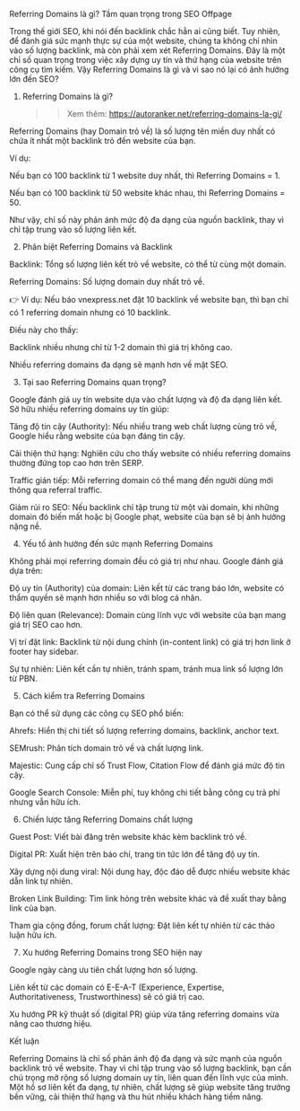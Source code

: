 Referring Domains là gì? Tầm quan trọng trong SEO Offpage

Trong thế giới SEO, khi nói đến backlink chắc hẳn ai cũng biết. Tuy nhiên, để đánh giá sức mạnh thực sự của một website, chúng ta không chỉ nhìn vào số lượng backlink, mà còn phải xem xét Referring Domains. Đây là một chỉ số quan trọng trong việc xây dựng uy tín và thứ hạng của website trên công cụ tìm kiếm. Vậy Referring Domains là gì và vì sao nó lại có ảnh hưởng lớn đến SEO?

1. Referring Domains là gì?

   >>Xem thêm: https://autoranker.net/referring-domains-la-gi/

Referring Domains (hay Domain trỏ về) là số lượng tên miền duy nhất có chứa ít nhất một backlink trỏ đến website của bạn.

Ví dụ:

Nếu bạn có 100 backlink từ 1 website duy nhất, thì Referring Domains = 1.

Nếu bạn có 100 backlink từ 50 website khác nhau, thì Referring Domains = 50.

Như vậy, chỉ số này phản ánh mức độ đa dạng của nguồn backlink, thay vì chỉ tập trung vào số lượng liên kết.

2. Phân biệt Referring Domains và Backlink

Backlink: Tổng số lượng liên kết trỏ về website, có thể từ cùng một domain.

Referring Domains: Số lượng domain duy nhất trỏ về.

👉 Ví dụ: Nếu báo vnexpress.net đặt 10 backlink về website bạn, thì bạn chỉ có 1 referring domain nhưng có 10 backlink.

Điều này cho thấy:

Backlink nhiều nhưng chỉ từ 1-2 domain thì giá trị không cao.

Nhiều referring domains đa dạng sẽ mạnh hơn về mặt SEO.

3. Tại sao Referring Domains quan trọng?

Google đánh giá uy tín website dựa vào chất lượng và độ đa dạng liên kết. Sở hữu nhiều referring domains uy tín giúp:

Tăng độ tin cậy (Authority): Nếu nhiều trang web chất lượng cùng trỏ về, Google hiểu rằng website của bạn đáng tin cậy.

Cải thiện thứ hạng: Nghiên cứu cho thấy website có nhiều referring domains thường đứng top cao hơn trên SERP.

Traffic gián tiếp: Mỗi referring domain có thể mang đến người dùng mới thông qua referral traffic.

Giảm rủi ro SEO: Nếu backlink chỉ tập trung từ một vài domain, khi những domain đó biến mất hoặc bị Google phạt, website của bạn sẽ bị ảnh hưởng nặng nề.

4. Yếu tố ảnh hưởng đến sức mạnh Referring Domains

Không phải mọi referring domain đều có giá trị như nhau. Google đánh giá dựa trên:

Độ uy tín (Authority) của domain: Liên kết từ các trang báo lớn, website có thẩm quyền sẽ mạnh hơn nhiều so với blog cá nhân.

Độ liên quan (Relevance): Domain cùng lĩnh vực với website của bạn mang giá trị SEO cao hơn.

Vị trí đặt link: Backlink từ nội dung chính (in-content link) có giá trị hơn link ở footer hay sidebar.

Sự tự nhiên: Liên kết cần tự nhiên, tránh spam, tránh mua link số lượng lớn từ PBN.

5. Cách kiểm tra Referring Domains

Bạn có thể sử dụng các công cụ SEO phổ biến:

Ahrefs: Hiển thị chi tiết số lượng referring domains, backlink, anchor text.

SEMrush: Phân tích domain trỏ về và chất lượng link.

Majestic: Cung cấp chỉ số Trust Flow, Citation Flow để đánh giá mức độ tin cậy.

Google Search Console: Miễn phí, tuy không chi tiết bằng công cụ trả phí nhưng vẫn hữu ích.

6. Chiến lược tăng Referring Domains chất lượng

Guest Post: Viết bài đăng trên website khác kèm backlink trỏ về.

Digital PR: Xuất hiện trên báo chí, trang tin tức lớn để tăng độ uy tín.

Xây dựng nội dung viral: Nội dung hay, độc đáo dễ được nhiều website khác dẫn link tự nhiên.

Broken Link Building: Tìm link hỏng trên website khác và đề xuất thay bằng link của bạn.

Tham gia cộng đồng, forum chất lượng: Đặt liên kết tự nhiên từ các thảo luận hữu ích.

7. Xu hướng Referring Domains trong SEO hiện nay

Google ngày càng ưu tiên chất lượng hơn số lượng.

Liên kết từ các domain có E-E-A-T (Experience, Expertise, Authoritativeness, Trustworthiness) sẽ có giá trị cao.

Xu hướng PR kỹ thuật số (digital PR) giúp vừa tăng referring domains vừa nâng cao thương hiệu.

Kết luận

Referring Domains là chỉ số phản ánh độ đa dạng và sức mạnh của nguồn backlink trỏ về website. Thay vì chỉ tập trung vào số lượng backlink, bạn cần chú trọng mở rộng số lượng domain uy tín, liên quan đến lĩnh vực của mình. Một hồ sơ liên kết đa dạng, tự nhiên, chất lượng sẽ giúp website tăng trưởng bền vững, cải thiện thứ hạng và thu hút nhiều khách hàng tiềm năng.
